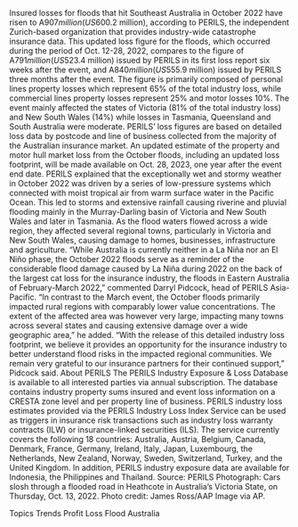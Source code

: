 Insured losses for floods that hit Southeast Australia in October 2022 have risen to A$907 million (US$600.2 million), according to PERILS, the independent Zurich-based organization that provides industry-wide catastrophe insurance data.
This updated loss figure for the floods, which occurred during the period of Oct. 12-28, 2022, compares to the figure of A$791 million (US$523.4 million) issued by PERILS in its first loss report six weeks after the event, and A$840 million (US$555.9 million) issued by PERILS three months after the event.
The figure is primarily composed of personal lines property losses which represent 65% of the total industry loss, while commercial lines property losses represent 25% and motor losses 10%. The event mainly affected the states of Victoria (81% of the total industry loss) and New South Wales (14%) while losses in Tasmania, Queensland and South Australia were moderate. PERILS’ loss figures are based on detailed loss data by postcode and line of business collected from the majority of the Australian insurance market.
An updated estimate of the property and motor hull market loss from the October floods, including an updated loss footprint, will be made available on Oct. 28, 2023, one year after the event end date.
PERILS explained that the exceptionally wet and stormy weather in October 2022 was driven by a series of low-pressure systems which connected with moist tropical air from warm surface water in the Pacific Ocean. This led to storms and extensive rainfall causing riverine and pluvial flooding mainly in the Murray-Darling basin of Victoria and New South Wales and later in Tasmania. As the flood waters flowed across a wide region, they affected several regional towns, particularly in Victoria and New South Wales, causing damage to homes, businesses, infrastructure and agriculture.
“While Australia is currently neither in a La Niña nor an El Niño phase, the October 2022 floods serve as a reminder of the considerable flood damage caused by La Niña during 2022 on the back of the largest cat loss for the insurance industry, the floods in Eastern Australia of February-March 2022,” commented Darryl Pidcock, head of PERILS Asia-Pacific.
“In contrast to the March event, the October floods primarily impacted rural regions with comparably lower value concentrations. The extent of the affected area was however very large, impacting many towns across several states and causing extensive damage over a wide geographic area,” he added.
“With the release of this detailed industry loss footprint, we believe it provides an opportunity for the insurance industry to better understand flood risks in the impacted regional communities. We remain very grateful to our insurance partners for their continued support,” Pidcock said.
About PERILS
The PERILS Industry Exposure & Loss Database is available to all interested parties via annual subscription. The database contains industry property sums insured and event loss information on a CRESTA zone level and per property line of business. PERILS industry loss estimates provided via the PERILS Industry Loss Index Service can be used as triggers in insurance risk transactions such as industry loss warranty contracts (ILW) or insurance-linked securities (ILS). The service currently covers the following 18 countries: Australia, Austria, Belgium, Canada, Denmark, France, Germany, Ireland, Italy, Japan, Luxembourg, the Netherlands, New Zealand, Norway, Sweden, Switzerland, Turkey, and the United Kingdom. In addition, PERILS industry exposure data are available for Indonesia, the Philippines and Thailand.
Source: PERILS
Photograph: Cars slosh through a flooded road in Heathcote in Australia’s Victoria State, on Thursday, Oct. 13, 2022. Photo credit: James Ross/AAP Image via AP.

Topics
Trends
Profit Loss
Flood
Australia
